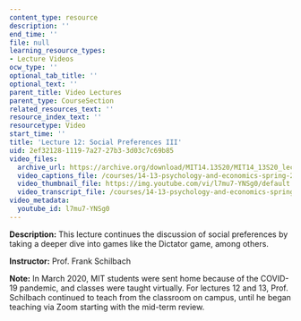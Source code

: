 ```yaml
---
content_type: resource
description: ''
end_time: ''
file: null
learning_resource_types:
- Lecture Videos
ocw_type: ''
optional_tab_title: ''
optional_text: ''
parent_title: Video Lectures
parent_type: CourseSection
related_resources_text: ''
resource_index_text: ''
resourcetype: Video
start_time: ''
title: 'Lecture 12: Social Preferences III'
uid: 2ef32128-1119-7a27-27b3-3d03c7c69b85
video_files:
  archive_url: https://archive.org/download/MIT14.13S20/MIT14_13S20_lec12_300k.mp4
  video_captions_file: /courses/14-13-psychology-and-economics-spring-2020/7912523660b15ae9b17dbcf8e8dd8292_l7mu7-YNSg0.vtt
  video_thumbnail_file: https://img.youtube.com/vi/l7mu7-YNSg0/default.jpg
  video_transcript_file: /courses/14-13-psychology-and-economics-spring-2020/37002e554d797786d4bfc1ca6aeb7653_l7mu7-YNSg0.pdf
video_metadata:
  youtube_id: l7mu7-YNSg0
---
```


**Description:** This lecture continues the discussion of social preferences by taking a deeper dive into games like the Dictator game, among others.

**Instructor:** Prof. Frank Schilbach

**Note:** In March 2020, MIT students were sent home because of the COVID-19 pandemic, and classes were taught virtually. For lectures 12 and 13, Prof. Schilbach continued to teach from the classroom on campus, until he began teaching via Zoom starting with the mid-term review.



